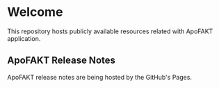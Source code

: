 # Welcome
This repository hosts publicly available resources related with ApoFAKT application.

## ApoFAKT Release Notes
ApoFAKT release notes are being hosted by the GitHub's Pages.
